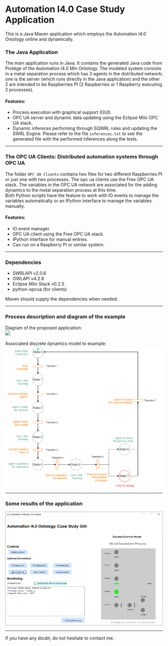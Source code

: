 # Automation I4.0 Case Study Application
This is a Java Maven application which employs the Automation I4.0 Ontology online and dynamically.

### The Java Application
The main application runs in Java. It contains the generated Java code from Protégé of the Automation I4.0 Min Ontology. The modeled system consists in a metal separation process which has 3 agents in the distributed network; one is the server (which runs directly in the Java application) and the other 2 are intended to be Raspberries PI (2 Raspberries or 1 Raspberry executing 2 processes).




#### Features:
- Process execution with graphical support (GUI).
- OPC UA server and dynamic data updating using the Eclipse Milo OPC UA stack.
- Dynamic infereces performing through SQWRL rules and updating the SWRL Engine. Please refer to the file `inferences.txt` to see the generated file with the performed inferences along the tests.
-----------------------------------------------------------------------------------------------------


### The OPC UA Clients: Distributed automation systems through OPC UA
The folder `OPC UA Clients` contains two files for two different Raspberries PI or just one with two processes. The opc ua clients use the Free OPC UA stack. The variables in the OPC UA network are associated for the adding dynamics to the metal separation process at this time.  
Both Python scripts have the feature to work with IO events to manage the variables automatically or an IPython interface to manage the variables manually.  


#### Features:
- IO event manager.
- OPC UA client using the Free OPC UA stack.
- IPython interface for manual entries.
- Can run on a Raspberry PI or similar system.

-------------------------------------------------------------------------------------------------------

### Dependencies
- SWRLAPI v2.0.6
- OWLAPI v4.2.8
- Eclipse Milo Stack v0.2.5
- python-opcua (for clients)  


Maven should supply the dependencies when needed.

--------------------------------------------------------------------------------------------------------

### Process description and diagram of the example
Diagram of the proposed application:  
<img src="../images/metal%20separation%20process%20plant.png">


Associated discrete dynamics model to example:  
<img src="../images/metal%20separation%20process%20ddm.png">


--------------------------------------------------------------------------------------------------------

### Some results of the application
<img src="../images/Java%20Application%20GUI%20v2.png">





-------------------------------------------------------------------------------------------------------

If you have any doubt, do not hesitate to contact me.
